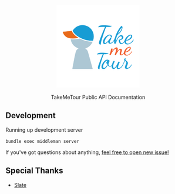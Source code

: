 <p align="center">
  <img src="https://raw.githubusercontent.com/takemetour/public-api/master/material/logo.png" alt="Slate: API Documentation Generator" width="226">
</p>

<p align="center">TakeMeTour Public API Documentation</p>

## Development

Running up development server
```
bundle exec middleman server
```

If you've got questions about anything, [feel free to open new issue!](https://github.com/takemetour/public-api/issues/new)

Special Thanks
--------------------
- [Slate](https://lord.github.io/slate)
